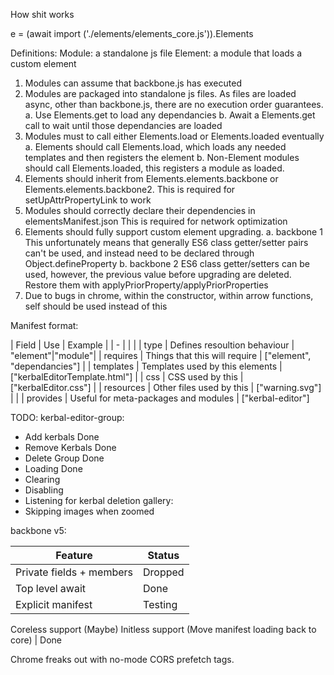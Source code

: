 How shit works

e = (await import ('./elements/elements_core.js')).Elements

Definitions:
	Module: a standalone js file
	Element: a module that loads a custom element

1.	Modules can assume that backbone.js has executed
2.	Modules are packaged into standalone js files.
	As files are loaded async, other than backbone.js, there are no
	execution order guarantees.
	a.	Use Elements.get to load any dependancies
	b.	Await a Elements.get call to wait until those dependancies are loaded
3.	Modules must to call either Elements.load or Elements.loaded eventually
	a.	Elements should call Elements.load, which loads any needed templates
		and then registers the element
	b.	Non-Element modules should call Elements.loaded, this registers a
		module as loaded.
4.	Elements should inherit from Elements.elements.backbone or Elements.elements.backbone2.
	This is required for setUpAttrPropertyLink to work
5. 	Modules should correctly declare their dependencies in elementsManifest.json
	This is required for network optimization
6.	Elements should fully support custom element upgrading.
	a. backbone 1
		This unfortunately means that generally ES6 class getter/setter pairs can't be used, and
		instead need to be declared through Object.defineProperty
	b. backbone 2
		ES6 class getter/setters can be used, however, the previous value before upgrading are deleted. Restore them with applyPriorProperty/applyPriorProperties
7.	Due to bugs in chrome, within the constructor, within arrow functions,
	self should be used instead of this


Manifest format:

| Field | Use | Example |
| - | | |
| type | Defines resoultion behaviour | "element"\|"module"|
| requires | Things that this will require | ["element", "dependancies"] |
| templates | Templates used by this elements | ["kerbalEditorTemplate.html"] |
| css | CSS used by this | ["kerbalEditor.css"] |
| resources | Other files used by this | ["warning.svg"] | |
| provides | Useful for meta-packages and modules | ["kerbal-editor"]

TODO:
kerbal-editor-group:

* Add kerbals Done
* Remove Kerbals Done
* Delete Group Done
* Loading Done
* Clearing
* Disabling
* Listening for kerbal deletion gallery:
* Skipping images when zoomed

backbone v5:

| Feature | Status |
| - | - |
Private fields + members | Dropped
Top level await | Done
Explicit manifest | Testing
Coreless support (Maybe)
Initless support (Move manifest loading back to core) | Done

Chrome freaks out with no-mode CORS prefetch tags.


